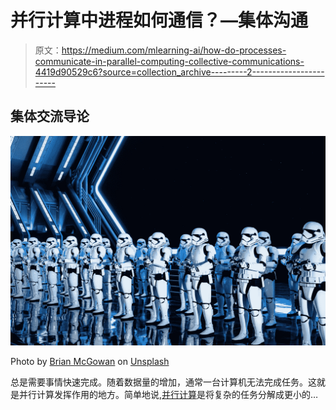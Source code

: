 # 并行计算中进程如何通信？—集体沟通

> 原文：<https://medium.com/mlearning-ai/how-do-processes-communicate-in-parallel-computing-collective-communications-4419d90529c6?source=collection_archive---------2----------------------->

## 集体交流导论

![](img/4d8544364415baac18a78d292725587a.png)

Photo by [Brian McGowan](https://unsplash.com/@sushioutlaw?utm_source=medium&utm_medium=referral) on [Unsplash](https://unsplash.com?utm_source=medium&utm_medium=referral)

总是需要事情快速完成。随着数据量的增加，通常一台计算机无法完成任务。这就是并行计算发挥作用的地方。简单地说,[并行计算](https://en.wikipedia.org/wiki/Parallel_computing)是将复杂的任务分解成更小的…